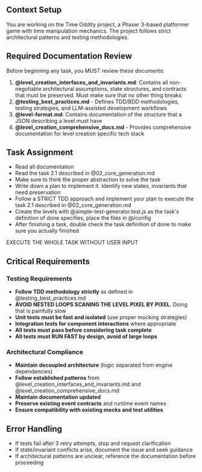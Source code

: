 ## Context Setup
You are working on the Time Oddity project, a Phaser 3-based platformer game with time manipulation mechanics. The project follows strict architectural patterns and testing methodologies.

## Required Documentation Review
Before beginning any task, you MUST review these documents:


1. **@level_creation_interfaces_and_invariants.md**: Contains all non-negotiable architectural assumptions, state structures, and contracts that must be preserved. Must make sure that no other thing breaks 
2. **@testing_best_practices.md** - Defines TDD/BDD methodologies, testing strategies, and LLM-assisted development workflows  
4. **@level-format.md**: Contains documentation of the structure that a JSON describing a level must have 
5. **@level_creation_comprehensive_docs.md** - Provides comprehensive documentation for level creation specific tech stack

## Task Assignment
- Read all documentation
- Read the task 2.1 described in @02_core_generation.md 
- Make sure to think the proper abstraction to solve the task
- Write down a plan to implement it. Identify new states, invariants that need preservation
- Follow a STRICT TDD approach and implement your plan to execute the task 2.1 described in @02_core_generation.md 
- Create the levels with @simple-test-generator.test.js  as the task's definition of done specifies, place the files in @/config 
- After finishing a task, double check the task definition of done to make sure you actually finished

EXECUTE THE WHOLE TASK WITHOUT USER INPUT

## Critical Requirements

### Testing Requirements
- **Follow TDD methodology strictly** as defined in  @testing_best_practices.md 
- **AVOID NESTED LOOPS SCANING THE LEVEL PIXEL BY PIXEL**. Doing that is painfully slow
- **Unit tests must be fast and isolated** (use proper mocking strategies)
- **Integration tests for component interactions** where appropriate
- **All tests must pass before considering task complete**
- **All tests must RUN FAST by design, avoid of large loops**

### Architectural Compliance
- **Maintain decoupled architecture** (logic separated from engine dependencies)
- **Follow established patterns** from @level_creation_interfaces_and_invariants.md and @level_creation_comprehensive_docs.md 
- **Maintain documentation updated**
- **Preserve existing event contracts** and runtime event names
- **Ensure compatibility with existing mocks and test utilities**

## Error Handling
- If tests fail after 3 retry attempts, stop and request clarification
- If state/invariant conflicts arise, document the issue and seek guidance
- If architectural patterns are unclear, reference the documentation before proceeding